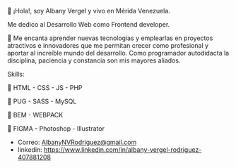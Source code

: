  👋 ¡Hola!, soy Albany Vergel y vivo en Mérida Venezuela.
  
  Me dedico al Desarrollo Web como Frontend developer.
  
  💖 Me encanta aprender nuevas tecnologías y emplearlas en proyectos atractivos e innovadores que me permitan crecer como profesional y aportar al increíble mundo del desarrollo. Como programador autodidacta la disciplina, paciencia y constancia son mis mayores aliados.

  Skills:
  
📌 HTML - CSS - JS - PHP

📌 PUG - SASS - MySQL 

📌 BEM - WEBPACK

📌 FIGMA - Photoshop - Illustrator

- Correo: AlbanyNVRodriguez@gmail.com
- linkedin: https://www.linkedin.com/in/albany-vergel-rodriguez-407881208
<!---
AlbanyNVRodriguez/AlbanyNVRodriguez is a ✨ special ✨ repository because its `README.md` (this file) appears on your GitHub profile.
You can click the Preview link to take a look at your changes.
--->
